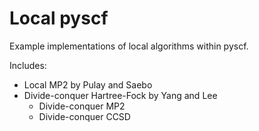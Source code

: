 Local pyscf
===========

Example implementations of local algorithms within pyscf.

Includes:

  - Local MP2 by Pulay and Saebo
  - Divide-conquer Hartree-Fock by Yang and Lee
    - Divide-conquer MP2
    - Divide-conquer CCSD
    